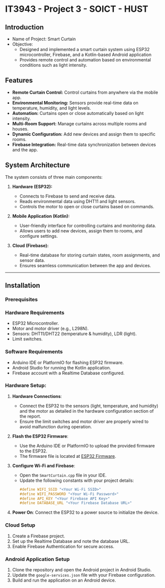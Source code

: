 # IT3943 - Project 3 - SOICT - HUST

## Introduction
<ul>
    <li> Name of Project: Smart Curtain
    <li> Objective:
        <ul>
            <li> Designed and implemented a smart curtain system using ESP32 microcontroller, 
Firebase, and a Kotlin-based Android application
            <li> Provides remote control and 
automation based on environmental conditions such as light intensity. 
        </ul>
</ul>

## Features

- **Remote Curtain Control:** Control curtains from anywhere via the mobile app.
- **Environmental Monitoring:** Sensors provide real-time data on temperature, humidity, and light levels.
- **Automation:** Curtains open or close automatically based on light intensity.
- **Multi-Room Support:** Manage curtains across multiple rooms and houses.
- **Dynamic Configuration:** Add new devices and assign them to specific rooms.
- **Firebase Integration:** Real-time data synchronization between devices and the app.

## System Architecture

The system consists of three main components:

1. **Hardware (ESP32):**
   - Connects to Firebase to send and receive data.
   - Reads environmental data using DHT11 and light sensors.
   - Controls the motor to open or close curtains based on commands.

2. **Mobile Application (Kotlin):**
   - User-friendly interface for controlling curtains and monitoring data.
   - Allows users to add new devices, assign them to rooms, and configure settings.

3. **Cloud (Firebase):**
   - Real-time database for storing curtain states, room assignments, and sensor data.
   - Ensures seamless communication between the app and devices.

---

## Installation

### Prerequisites

### Hardware Requirements
- ESP32 Microcontroller.
- Motor and motor driver (e.g., L298N).
- Sensors: DHT11/DHT22 (temperature & humidity), LDR (light).
- Limit switches.

### Software Requirements
- Arduino IDE or PlatformIO for flashing ESP32 firmware.
- Android Studio for running the Kotlin application.
- Firebase account with a Realtime Database configured.

### Hardware Setup:
1. **Hardware Connections**:  
   - Connect the ESP32 to the sensors (light, temperature, and humidity) and the motor as detailed in the hardware configuration section of the report.  
   - Ensure the limit switches and motor driver are properly wired to avoid malfunction during operation.

2. **Flash the ESP32 Firmware**:  
   - Use the Arduino IDE or PlatformIO to upload the provided firmware to the ESP32.  
   - The firmware file is located at [ESP32 Firmware](ESP32/src/SmartCurtain.cpp).

3. **Configure Wi-Fi and Firebase**:  
   - Open the `SmartCurtain.cpp` file in your IDE.  
   - Update the following constants with your project details:
     ```cpp
     #define WIFI_SSID "<Your Wi-Fi SSID>"
     #define WIFI_PASSWORD "<Your Wi-Fi Password>"
     #define API_KEY "<Your Firebase API Key>"
     #define DATABASE_URL "<Your Firebase Database URL>"
4. **Power On**: Connect the ESP32 to a power source to initialize the device.

### Cloud Setup

1. Create a Firebase project.
2. Set up the Realtime Database and note the database URL.
3. Enable Firebase Authentication for secure access.

### Android Application Setup

1. Clone the repository and open the Android project in Android Studio.
2. Update the `google-services.json` file with your Firebase configuration.
3. Build and run the application on an Android device.
